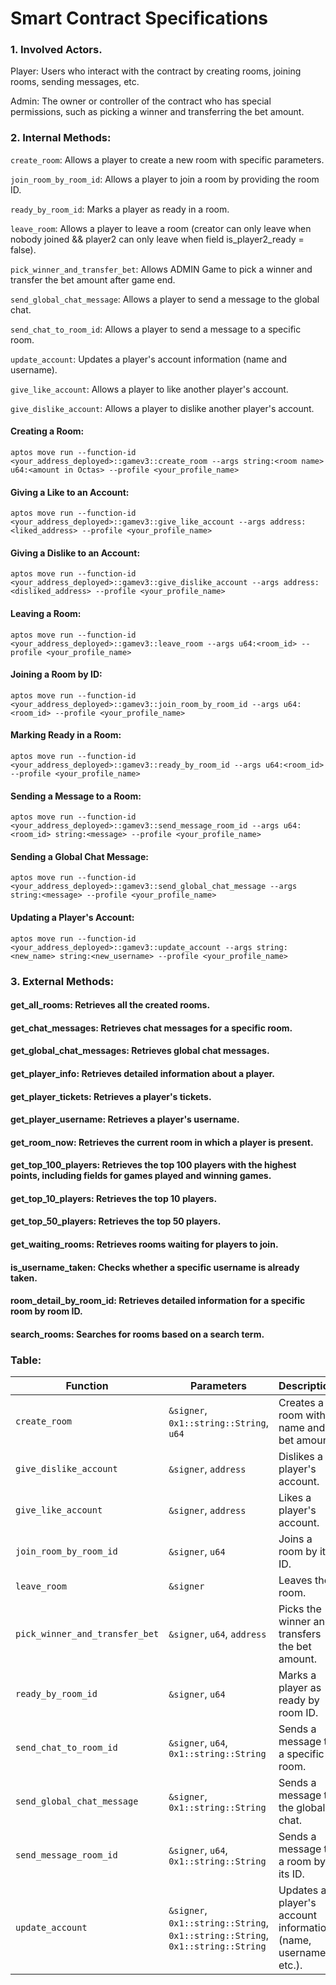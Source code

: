 # Smart Contract Specifications

### 1. Involved Actors.

Player: Users who interact with the contract by creating rooms, joining rooms, sending messages, etc.

Admin: The owner or controller of the contract who has special permissions, such as picking a winner and transferring the bet amount.

### 2. Internal Methods:
`create_room`: Allows a player to create a new room with specific parameters.

`join_room_by_room_id`: Allows a player to join a room by providing the room ID.

`ready_by_room_id`: Marks a player as ready in a room.

`leave_room`: Allows a player to leave a room (creator can only leave when nobody joined && player2 can only leave when field is_player2_ready = false).

`pick_winner_and_transfer_bet`: Allows ADMIN Game to pick a winner and transfer the bet amount after game end.

`send_global_chat_message`: Allows a player to send a message to the global chat.

`send_chat_to_room_id`: Allows a player to send a message to a specific room.

`update_account`: Updates a player's account information (name and username).

`give_like_account`: Allows a player to like another player's account.

`give_dislike_account`: Allows a player to dislike another player's account.

#### Creating a Room:
```
aptos move run --function-id <your_address_deployed>::gamev3::create_room --args string:<room name> u64:<amount in Octas> --profile <your_profile_name>
```

#### Giving a Like to an Account:
```
aptos move run --function-id <your_address_deployed>::gamev3::give_like_account --args address:<liked_address> --profile <your_profile_name>
```

#### Giving a Dislike to an Account:
```
aptos move run --function-id <your_address_deployed>::gamev3::give_dislike_account --args address:<disliked_address> --profile <your_profile_name>
```

#### Leaving a Room:
```
aptos move run --function-id <your_address_deployed>::gamev3::leave_room --args u64:<room_id> --profile <your_profile_name>
```

#### Joining a Room by ID:
```
aptos move run --function-id <your_address_deployed>::gamev3::join_room_by_room_id --args u64:<room_id> --profile <your_profile_name>
```

#### Marking Ready in a Room:
```
aptos move run --function-id <your_address_deployed>::gamev3::ready_by_room_id --args u64:<room_id> --profile <your_profile_name>
```

#### Sending a Message to a Room:
```
aptos move run --function-id <your_address_deployed>::gamev3::send_message_room_id --args u64:<room_id> string:<message> --profile <your_profile_name>
```

#### Sending a Global Chat Message:
```
aptos move run --function-id <your_address_deployed>::gamev3::send_global_chat_message --args string:<message> --profile <your_profile_name>
```

#### Updating a Player's Account:
```
aptos move run --function-id <your_address_deployed>::gamev3::update_account --args string:<new_name> string:<new_username> --profile <your_profile_name>
```

### 3. External Methods:
#### get_all_rooms: Retrieves all the created rooms.
#### get_chat_messages: Retrieves chat messages for a specific room.
#### get_global_chat_messages: Retrieves global chat messages.
#### get_player_info: Retrieves detailed information about a player.
#### get_player_tickets: Retrieves a player's tickets.
#### get_player_username: Retrieves a player's username.
#### get_room_now: Retrieves the current room in which a player is present.
#### get_top_100_players: Retrieves the top 100 players with the highest points, including fields for games played and winning games.
#### get_top_10_players: Retrieves the top 10 players.
#### get_top_50_players: Retrieves the top 50 players.
#### get_waiting_rooms: Retrieves rooms waiting for players to join.
#### is_username_taken: Checks whether a specific username is already taken.
#### room_detail_by_room_id: Retrieves detailed information for a specific room by room ID.
#### search_rooms: Searches for rooms based on a search term.

### Table:
| Function                         | Parameters                                        | Description                           |
|----------------------------------|--------------------------------------------------|---------------------------------------|
| `create_room`                    | `&signer`, `0x1::string::String`, `u64`           | Creates a room with a name and bet amount. |
| `give_dislike_account`           | `&signer`, `address`                              | Dislikes a player's account.          |
| `give_like_account`              | `&signer`, `address`                              | Likes a player's account.             |
| `join_room_by_room_id`           | `&signer`, `u64`                                  | Joins a room by its ID.               |
| `leave_room`                     | `&signer`                                         | Leaves the room.                      |
| `pick_winner_and_transfer_bet`   | `&signer`, `u64`, `address`                       | Picks the winner and transfers the bet amount. |
| `ready_by_room_id`               | `&signer`, `u64`                                  | Marks a player as ready by room ID.   |
| `send_chat_to_room_id`           | `&signer`, `u64`, `0x1::string::String`           | Sends a message to a specific room.   |
| `send_global_chat_message`       | `&signer`, `0x1::string::String`                  | Sends a message to the global chat.   |
| `send_message_room_id`           | `&signer`, `u64`, `0x1::string::String`           | Sends a message to a room by its ID.  |
| `update_account`                 | `&signer`, `0x1::string::String`, `0x1::string::String`, `0x1::string::String` | Updates a player's account information (name, username, etc.). |




